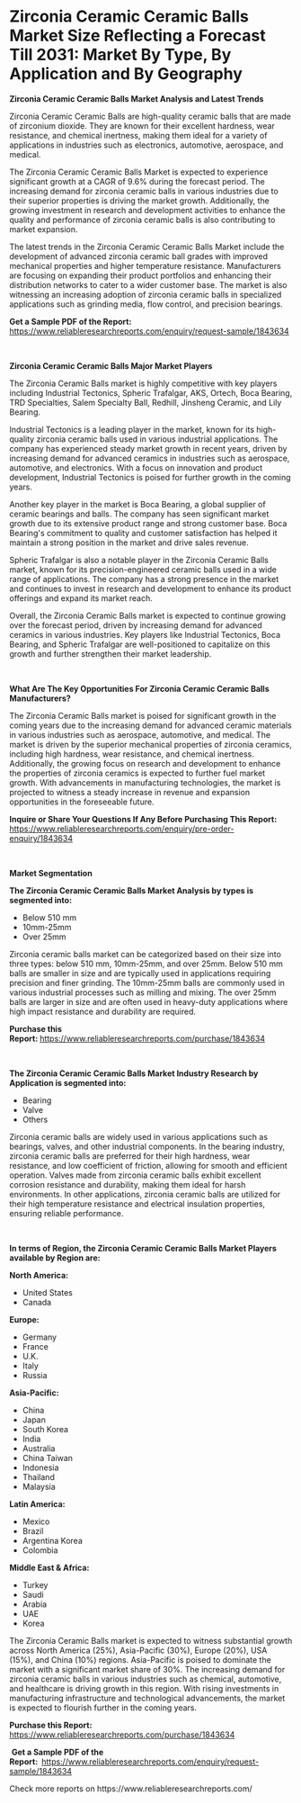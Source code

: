 <p><h1>Zirconia Ceramic Ceramic Balls Market Size Reflecting a Forecast Till 2031: Market By Type, By Application and By Geography</h1></p><p><strong>Zirconia Ceramic Ceramic Balls Market Analysis and Latest Trends</strong></p>
<p><p>Zirconia Ceramic Ceramic Balls are high-quality ceramic balls that are made of zirconium dioxide. They are known for their excellent hardness, wear resistance, and chemical inertness, making them ideal for a variety of applications in industries such as electronics, automotive, aerospace, and medical.</p><p>The Zirconia Ceramic Ceramic Balls Market is expected to experience significant growth at a CAGR of 9.6% during the forecast period. The increasing demand for zirconia ceramic balls in various industries due to their superior properties is driving the market growth. Additionally, the growing investment in research and development activities to enhance the quality and performance of zirconia ceramic balls is also contributing to market expansion.</p><p>The latest trends in the Zirconia Ceramic Ceramic Balls Market include the development of advanced zirconia ceramic ball grades with improved mechanical properties and higher temperature resistance. Manufacturers are focusing on expanding their product portfolios and enhancing their distribution networks to cater to a wider customer base. The market is also witnessing an increasing adoption of zirconia ceramic balls in specialized applications such as grinding media, flow control, and precision bearings.</p></p>
<p><strong>Get a Sample PDF of the Report:&nbsp;</strong> <a href="https://www.reliableresearchreports.com/enquiry/request-sample/1843634">https://www.reliableresearchreports.com/enquiry/request-sample/1843634</a></p>
<p>&nbsp;</p>
<p><strong>Zirconia Ceramic Ceramic Balls Major Market Players</strong></p>
<p><p>The Zirconia Ceramic Balls market is highly competitive with key players including Industrial Tectonics, Spheric Trafalgar, AKS, Ortech, Boca Bearing, TRD Specialties, Salem Specialty Ball, Redhill, Jinsheng Ceramic, and Lily Bearing. </p><p>Industrial Tectonics is a leading player in the market, known for its high-quality zirconia ceramic balls used in various industrial applications. The company has experienced steady market growth in recent years, driven by increasing demand for advanced ceramics in industries such as aerospace, automotive, and electronics. With a focus on innovation and product development, Industrial Tectonics is poised for further growth in the coming years.</p><p>Another key player in the market is Boca Bearing, a global supplier of ceramic bearings and balls. The company has seen significant market growth due to its extensive product range and strong customer base. Boca Bearing's commitment to quality and customer satisfaction has helped it maintain a strong position in the market and drive sales revenue.</p><p>Spheric Trafalgar is also a notable player in the Zirconia Ceramic Balls market, known for its precision-engineered ceramic balls used in a wide range of applications. The company has a strong presence in the market and continues to invest in research and development to enhance its product offerings and expand its market reach.</p><p>Overall, the Zirconia Ceramic Balls market is expected to continue growing over the forecast period, driven by increasing demand for advanced ceramics in various industries. Key players like Industrial Tectonics, Boca Bearing, and Spheric Trafalgar are well-positioned to capitalize on this growth and further strengthen their market leadership.</p></p>
<p>&nbsp;</p>
<p><strong>What Are The Key Opportunities For Zirconia Ceramic Ceramic Balls Manufacturers?</strong></p>
<p><p>The Zirconia Ceramic Balls market is poised for significant growth in the coming years due to the increasing demand for advanced ceramic materials in various industries such as aerospace, automotive, and medical. The market is driven by the superior mechanical properties of zirconia ceramics, including high hardness, wear resistance, and chemical inertness. Additionally, the growing focus on research and development to enhance the properties of zirconia ceramics is expected to further fuel market growth. With advancements in manufacturing technologies, the market is projected to witness a steady increase in revenue and expansion opportunities in the foreseeable future.</p></p>
<p><strong>Inquire or Share Your Questions If Any Before Purchasing This Report:</strong> <a href="https://www.reliableresearchreports.com/enquiry/pre-order-enquiry/1843634">https://www.reliableresearchreports.com/enquiry/pre-order-enquiry/1843634</a></p>
<p>&nbsp;</p>
<p><strong>Market Segmentation</strong></p>
<p><strong>The Zirconia Ceramic Ceramic Balls Market Analysis by types is segmented into:</strong></p>
<p><ul><li>Below 510 mm</li><li>10mm-25mm</li><li>Over 25mm</li></ul></p>
<p><p>Zirconia ceramic balls market can be categorized based on their size into three types: below 510 mm, 10mm-25mm, and over 25mm. Below 510 mm balls are smaller in size and are typically used in applications requiring precision and finer grinding. The 10mm-25mm balls are commonly used in various industrial processes such as milling and mixing. The over 25mm balls are larger in size and are often used in heavy-duty applications where high impact resistance and durability are required.</p></p>
<p><strong>Purchase this Report:&nbsp;</strong><a href="https://www.reliableresearchreports.com/purchase/1843634">https://www.reliableresearchreports.com/purchase/1843634</a></p>
<p>&nbsp;</p>
<p><strong>The Zirconia Ceramic Ceramic Balls Market Industry Research by Application is segmented into:</strong></p>
<p><ul><li>Bearing</li><li>Valve</li><li>Others</li></ul></p>
<p><p>Zirconia ceramic balls are widely used in various applications such as bearings, valves, and other industrial components. In the bearing industry, zirconia ceramic balls are preferred for their high hardness, wear resistance, and low coefficient of friction, allowing for smooth and efficient operation. Valves made from zirconia ceramic balls exhibit excellent corrosion resistance and durability, making them ideal for harsh environments. In other applications, zirconia ceramic balls are utilized for their high temperature resistance and electrical insulation properties, ensuring reliable performance.</p></p>
<p>&nbsp;</p>
<p><strong>In terms of Region, the Zirconia Ceramic Ceramic Balls Market Players available by Region are:</strong></p>
<p>
    <p> <strong> North America: </strong>
        <ul>
            <li>United States</li>
            <li>Canada</li>
        </ul>
        </p> 
    <p> <strong> Europe: </strong>
        <ul>
            <li>Germany</li>
            <li>France</li>
            <li>U.K.</li>
            <li>Italy</li>
            <li>Russia</li>
        </ul>
        </p> 
    <p> <strong> Asia-Pacific: </strong>
        <ul>
            <li>China</li>
            <li>Japan</li>
            <li>South Korea</li>
            <li>India</li>
            <li>Australia</li>
            <li>China Taiwan</li>
            <li>Indonesia</li>
            <li>Thailand</li>
            <li>Malaysia</li>
        </ul>
        </p> 
    <p> <strong> Latin America: </strong>
        <ul>
            <li>Mexico</li>
            <li>Brazil</li>
            <li>Argentina Korea</li>
            <li>Colombia</li>
        </ul>
        </p> 
    <p> <strong> Middle East & Africa: </strong>
        <ul>
            <li>Turkey</li>
            <li>Saudi</li>
            <li>Arabia</li>
            <li>UAE</li>
            <li>Korea</li>
        </ul>
    </p>
    </p>
<p><p>The Zirconia Ceramic Balls market is expected to witness substantial growth across North America (25%), Asia-Pacific (30%), Europe (20%), USA (15%), and China (10%) regions. Asia-Pacific is poised to dominate the market with a significant market share of 30%. The increasing demand for zirconia ceramic balls in various industries such as chemical, automotive, and healthcare is driving growth in this region. With rising investments in manufacturing infrastructure and technological advancements, the market is expected to flourish further in the coming years.</p></p>
<p><strong>Purchase this Report: </strong><a href="https://www.reliableresearchreports.com/purchase/1843634">https://www.reliableresearchreports.com/purchase/1843634</a></p>
<p>&nbsp;<strong>Get a Sample PDF of the Report:&nbsp;&nbsp;</strong><a href="https://www.reliableresearchreports.com/enquiry/request-sample/1843634">https://www.reliableresearchreports.com/enquiry/request-sample/1843634</a></p>
<p><strong></strong></p>
<p>Check more reports on https://www.reliableresearchreports.com/</p>